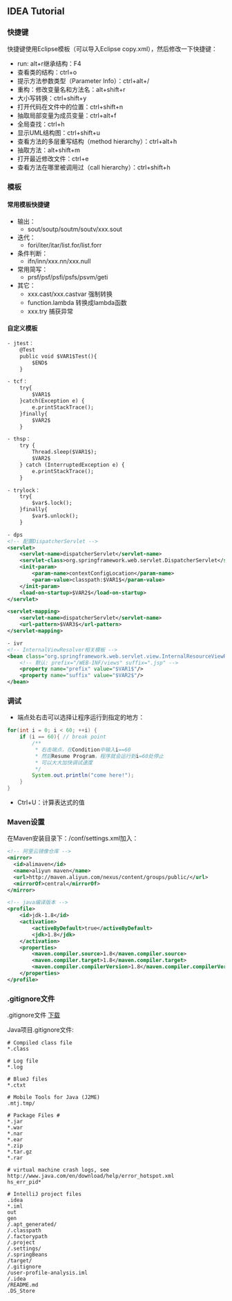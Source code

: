 ## IDEA Tutorial

### 快捷键
快捷键使用Eclipse模板（可以导入Eclipse copy.xml），然后修改一下快捷键：

- run: alt+r继承结构：F4
- 查看类的结构：ctrl+o
- 提示方法参数类型（Parameter Info）：ctrl+alt+/
- 重构：修改变量名和方法名：alt+shift+r
- 大小写转换：ctrl+shift+y
- 打开代码在文件中的位置：ctrl+shift+n
- 抽取局部变量为成员变量：ctrl+alt+f
- 全局查找：ctrl+h
- 显示UML结构图：ctrl+shift+u
- 查看方法的多层重写结构（method hierarchy）：ctrl+alt+h
- 抽取方法：alt+shift+m
- 打开最近修改文件：ctrl+e
- 查看方法在哪里被调用过（call hierarchy）：ctrl+shift+h


### 模板

#### 常用模板快捷键
- 输出：
    - sout/soutp/soutm/soutv/xxx.sout
- 迭代：
    - fori/iter/itar/list.for/list.forr
- 条件判断：
    - ifn/inn/xxx.nn/xxx.null
- 常用简写：
    - prsf/psf/psfi/psfs/psvm/geti
- 其它：
    - xxx.cast/xxx.castvar 强制转换
    - function.lambda 转换成lambda函数
    - xxx.try 捕获异常
    
#### 自定义模板
```xml
- jtest：
    @Test
    public void $VAR1$Test(){
        $END$
    }

- tcf：
    try{
        $VAR1$
    }catch(Exception e) {
        e.printStackTrace();
    }finally{
        $VAR2$
    }

- thsp：
    try {
        Thread.sleep($VAR1$);
        $VAR2$
    } catch (InterruptedException e) {
        e.printStackTrace();
    }

- trylock：
    try{
        $var$.lock();
    }finally{
        $var$.unlock();
    }

- dps
<!-- 配置DispatcherServlet -->
<servlet>
    <servlet-name>dispatcherServlet</servlet-name>
    <servlet-class>org.springframework.web.servlet.DispatcherServlet</servlet-class>
    <init-param>
        <param-name>contextConfigLocation</param-name>
        <param-value>classpath:$VAR1$</param-value>
    </init-param>
    <load-on-startup>$VAR2$</load-on-startup>
</servlet>

<servlet-mapping>
    <servlet-name>dispatcherServlet</servlet-name>
    <url-pattern>$VAR3$</url-pattern>
</servlet-mapping>

- ivr
<!-- InternalViewResolver相关模板 -->
<bean class="org.springframework.web.servlet.view.InternalResourceViewResolver">
    <!-- 默认: prefix="/WEB-INF/views" suffix=".jsp" -->
    <property name="prefix" value="$VAR1$"/>
    <property name="suffix" value="$VAR2$"/>
</bean>
```

### 调试

- 端点处右击可以选择让程序运行到指定的地方：
```java
for(int i = 0; i < 60; ++i) {
    if (i == 60){ // break point
        /**
         * 右击端点，在Condition中输入i==60
         * 然后Resume Program，程序就会运行到i=60处停止
         * 可以大大加快调试速度
         */
        System.out.println("come here!");
    }
}
```
- Ctrl+U：计算表达式的值

### Maven设置

在Maven安装目录下：/conf/settings.xml加入：
```xml
<!-- 阿里云镜像仓库 -->
<mirror>
  <id>alimaven</id>
  <name>aliyun maven</name>
  <url>http://maven.aliyun.com/nexus/content/groups/public/</url>
  <mirrorOf>central</mirrorOf>        
</mirror>

<!-- java编译版本 -->
<profile>    
    <id>jdk-1.8</id>    
    <activation>    
        <activeByDefault>true</activeByDefault>    
        <jdk>1.8</jdk>    
    </activation>    
    <properties>    
        <maven.compiler.source>1.8</maven.compiler.source>    
        <maven.compiler.target>1.8</maven.compiler.target>    
        <maven.compiler.compilerVersion>1.8</maven.compiler.compilerVersion>    
    </properties>     
</profile>   
```

### .gitignore文件

.gitignore文件 [下载](https://github.com/github/gitignore)

Java项目.gitignore文件:
```shell
# Compiled class file
*.class

# Log file
*.log

# BlueJ files
*.ctxt

# Mobile Tools for Java (J2ME)
.mtj.tmp/

# Package Files #
*.jar
*.war
*.nar
*.ear
*.zip
*.tar.gz
*.rar

# virtual machine crash logs, see http://www.java.com/en/download/help/error_hotspot.xml
hs_err_pid*

# IntelliJ project files
.idea
*.iml
out
gen
/.apt_generated/
/.classpath
/.factorypath
/.project
/.settings/
/.springBeans
/target/
/.gitignore
/user-profile-analysis.iml
/.idea
/README.md
.DS_Store
```